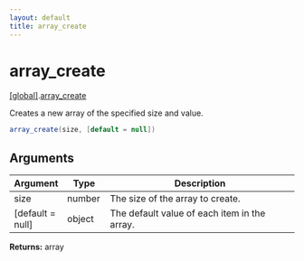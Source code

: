 ```yaml
---
layout: default
title: array_create
---
```


# array_create

[\[global\]]({{site.baseurl}}/docs/).[array_create]({{site.baseurl}}/docs/array_create/)

Creates a new array of the specified size and value.

```cs
array_create(size, [default = null])
```

## Arguments

<table>
  <col width="15%">
  <col width="15%">
  <thead>
    <tr>
      <th>Argument</th>
      <th>Type</th>
      <th>Description</th>
    </tr>
  </thead>
  <tbody>
    <tr>
      <td>size</td>
      <td>number</td>
      <td>The size of the array to create.</td>
    </tr>
    <tr>
      <td>[default = null]</td>
      <td>object</td>
      <td>The default value of each item in the array.</td>
    </tr>
  </tbody>
</table>

**Returns:** array
